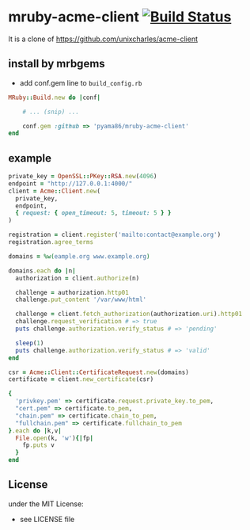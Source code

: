 # mruby-acme-client   [![Build Status](https://travis-ci.org/pyama86/mruby-acme-client.svg?branch=master)](https://travis-ci.org/pyama86/mruby-acme-client)
It is a clone of https://github.com/unixcharles/acme-client

## install by mrbgems
- add conf.gem line to `build_config.rb`

```ruby
MRuby::Build.new do |conf|

    # ... (snip) ...

    conf.gem :github => 'pyama86/mruby-acme-client'
end
```
## example
```ruby
private_key = OpenSSL::PKey::RSA.new(4096)
endpoint = "http://127.0.0.1:4000/"
client = Acme::Client.new(
  private_key,
  endpoint,
  { request: { open_timeout: 5, timeout: 5 } }
)

registration = client.register('mailto:contact@example.org')
registration.agree_terms

domains = %w(eample.org www.example.org)

domains.each do |n|
  authorization = client.authorize(n)

  challenge = authorization.http01
  challenge.put_content '/var/www/html'

  challenge = client.fetch_authorization(authorization.uri).http01
  challenge.request_verification # => true
  puts challenge.authorization.verify_status # => 'pending'

  sleep(1)
  puts challenge.authorization.verify_status # => 'valid'
end

csr = Acme::Client::CertificateRequest.new(domains)
certificate = client.new_certificate(csr)

{
  'privkey.pem' => certificate.request.private_key.to_pem,
  "cert.pem" => certificate.to_pem,
  "chain.pem" => certificate.chain_to_pem,
  "fullchain.pem" => certificate.fullchain_to_pem
}.each do |k,v|
  File.open(k, 'w'){|fp|
    fp.puts v
  }
end
```

## License
under the MIT License:
- see LICENSE file
